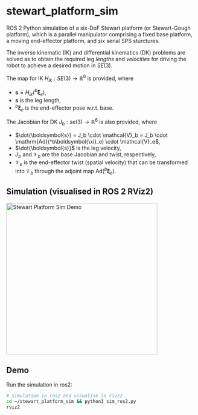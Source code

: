 # stewart_platform_sim

ROS 2 Python simulation of a six-DoF Stewart platform (or Stewart-Gough platform), which is a parallel manipulator comprising a fixed base platform, a moving end-effector platform, and six serial SPS sturctures.

The inverse kinematic (IK) and differential kinematics (DK) problems are solved as to obtain the required leg *lengths* and *velocities* for driving the robot to achieve a desired motion in $SE(3)$.

The map for IK $H_{ik}:SE(3) \to \mathbb{R}^6$ is provided, where 
- $\boldsymbol{s} = H_{ik}(^b\boldsymbol{\xi}_e)$, 
- $\boldsymbol{s}$ is the leg length,
- $^b\boldsymbol{\xi}_e$ is the end-effector pose w.r.t. base.

The Jacobian for DK $J_b:se(3) \to \mathbb{R}^6$ is also provided, where
- $\dot{\boldsymbol{s}} = J_b \cdot \mathcal{V}_b = J_b \cdot \mathrm{Ad}(^b\boldsymbol{\xi}_e) \cdot \mathcal{V}_e$,
- $\dot{\boldsymbol{s}}$ is the leg velocity,
- $J_b$ and $\mathcal{V}_b$ are the base Jacobian and twist, respectively,
- $\mathcal{V}_e$ is the end-effector twist (spatial velocity) that can be transformed into $\mathcal{V}_b$ through the adjoint map $\mathrm{Ad}(^b\boldsymbol{\xi}_e)$.

## Simulation (visualised in ROS 2 RViz2)
<img src="assets/stewart_platform_sim.gif" alt="Stewart Platform Sim Demo" width="400"/>

## Demo
Run the simulation in ros2:
```bash
# Simulation in ros2 and visualise in rivz2
cd ~/stewart_platform_sim && python3 sim_ros2.py
rviz2
```